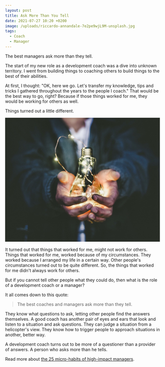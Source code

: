 ```yaml
---
layout: post
title: Ask More Than You Tell
date: 2021-07-27 10:20 +0200
image: /uploads/riccardo-annandale-7e2pe9wjL9M-unsplash.jpg
tags:
  - Coach
  - Manager
---
```


The best managers ask more than they tell.

The start of my new role as a development coach was a dive into unknown territory. I went from building things to coaching others to build things to the best of their abilities.

At first, I thought: "OK, here we go. Let's transfer my knowledge, tips and tricks I gathered throughout the years to the people I coach." That would be the best way to go, right? Because if those things worked for me, they would be working for others as well.

Things turned out a little different.

![A lightbulb moment](/uploads/riccardo-annandale-7e2pe9wjL9M-unsplash.jpg)

It turned out that things that worked for me, might not work for others. Things that worked for me, worked because of my circumstances. They worked because I arranged my life in a certain way. Other people's circumstances turned out to be quite different. So, the things that worked for me didn't always work for others.

But if you cannot tell other people what they could do, then what is the role of a development coach or a manager?

It all comes down to this quote:

> The best coaches and managers ask more than they tell.

They know what questions to ask, letting other people find the answers themselves. A good coach has another pair of eyes and ears that look and listen to a situation and ask questions. They can judge a situation from a helicopter's view. They know how to trigger people to approach situations in another, better way.

A development coach turns out to be more of a questioner than a provider of answers. A person who asks more than he tells.

Read more about <a href="https://review.firstround.com/the-25-micro-habits-of-high-impact-managers" target="_blank">the 25 micro-habits of high-impact managers</a>.